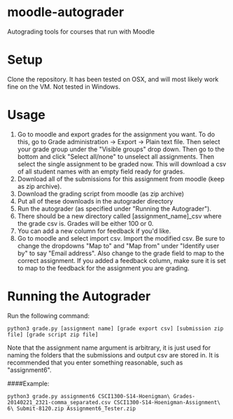 moodle-autograder
=================
Autograding tools for courses that run with Moodle

Setup
=====
Clone the repository. It has been tested on OSX, and will most likely work fine
on the VM. Not tested in Windows.

Usage
=====
1. Go to moodle and export grades for the assignment you want.
To do this, go to Grade administration -> Export -> Plain text file. Then select your
grade group under the "Visible groups" drop down. Then go to the bottom and click
"Select all/none" to unselect all assignments. Then select the single assignment to
be graded now. This will download a csv of all student names with an empty field ready for
grades.
2. Download all of the submissions for this assignment from moodle (keep as zip archive).
3. Download the grading script from moodle (as zip archive)
4. Put all of these downloads in the autograder directory
5. Run the autograder (as specified under "Running the Autograder").
6. There should be a new directory called [assignment_name]_csv where the grade csv is.
Grades will be either 100 or 0.
7. You can add a new column for feedback if you'd like.
8. Go to moodle and select import csv. Import the modified csv. Be sure to change
the dropdowns "Map to" and "Map from" under "Identify user by" to say "Email address".
Also change to the grade field to map to the correct assignment. If you added a
feedback column, make sure it is set to map to the feedback for the assignment you
are grading.

Running the Autograder
======================
Run the following command:

```
python3 grade.py [assignment name] [grade export csv] [submission zip file] [grade script zip file]
```

Note that the assignment name argument is arbitrary, it is just used for naming the
folders that the submissions and output csv are stored in. It is recommended that
you enter something reasonable, such as "assignment6".

####Example:

```
python3 grade.py assignment6 CSCI1300-S14-Hoenigman\ Grades-20140221_2321-comma_separated.csv CSCI1300-S14-Hoenigman-Assignment\ 6\ Submit-8120.zip Assignment6_Tester.zip
```
